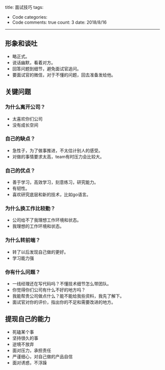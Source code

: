 
title: 面试技巧
tags: 
  - Code
categories: 
  - Code
comments: true
count: 3
date: 2018/8/16
---
## 形象和谈吐
- 略正式。
- 说话幽默，看着对方。
- 回答问题到细节，避免面试官追问。
- 要面试官的微信，对于不懂的问题，回去准备发给他。

## 关键问题
### 为什么离开公司？
- 太喜欢你们公司
- 没有成长空间


### 自己的缺点？
- 急性子，为了做事推进，不太估计别人的感受。
- 对做的事情要求太高，team有时压力会比较大。

### 自己的优点？
- 善于学习，高效学习，刻意练习，研究能力。
- 有韧性。
- 喜欢研究底层和新的技术，比如go语言。

### 为什么换工作比较勤？
- 公司给不了我理想工作环境和状态。
- 我理想的工作环境和状态。

### 为什么转前端？
- 转了以后发现自己做的更好。
- 学习能力强

### 你有什么问题？
- 一线经理还在写代码吗？不懂技术细节怎么带团队。
- 你觉得你们公司有什么不好的地方吗？
- 我能帮贵公司做点什么？能不能给我些资料，我先了解下。
- 面试官对你的评价，指出你的不足和需要改进的地方。

## 提现自己的能力
- 死磕某个事
- 坚持很久的事
- 逆境不放弃
- 面对压力，承担责任
- 严谨细心，对自己做的产品自信
- 面对诱惑，不浮躁




